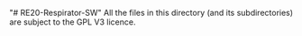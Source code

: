 "# RE20-Respirator-SW" 
All the files in this directory (and its subdirectories) are subject to the GPL V3 licence.